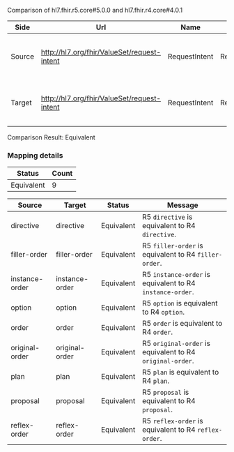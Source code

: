 Comparison of hl7.fhir.r5.core#5.0.0 and hl7.fhir.r4.core#4.0.1

| Side | Url | Name | Title | Description |
| --- | --- | --- | --- | --- |
| Source | http://hl7.org/fhir/ValueSet/request-intent | RequestIntent | RequestIntent | Codes indicating the degree of authority/intentionality associated with a request. |
| Target | http://hl7.org/fhir/ValueSet/request-intent | RequestIntent | RequestIntent | Codes indicating the degree of authority/intentionality associated with a request. |


Comparison Result: Equivalent


### Mapping details

| Status | Count |
| ------ | ----- |
Equivalent | 9 |


| Source | Target | Status | Message |
| ------ | ------ | ------ | ------- |
| directive | directive | Equivalent | R5 `directive` is equivalent to R4 `directive`. |
| filler-order | filler-order | Equivalent | R5 `filler-order` is equivalent to R4 `filler-order`. |
| instance-order | instance-order | Equivalent | R5 `instance-order` is equivalent to R4 `instance-order`. |
| option | option | Equivalent | R5 `option` is equivalent to R4 `option`. |
| order | order | Equivalent | R5 `order` is equivalent to R4 `order`. |
| original-order | original-order | Equivalent | R5 `original-order` is equivalent to R4 `original-order`. |
| plan | plan | Equivalent | R5 `plan` is equivalent to R4 `plan`. |
| proposal | proposal | Equivalent | R5 `proposal` is equivalent to R4 `proposal`. |
| reflex-order | reflex-order | Equivalent | R5 `reflex-order` is equivalent to R4 `reflex-order`. |

